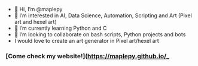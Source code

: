 - 👋 Hi, I’m @maplepy
- 👀 I’m interested in AI, Data Science, Automation, Scripting and Art (Pixel art and hexel art)
- 🌱 I’m currently learning Python and C
- 💞️ I’m looking to collaborate on bash scripts, Python projects and bots
- I would love to create an art generator in Pixel art/hexel art

### [Come check my website!](https://maplepy.github.io/_

<!---
- 📫 How to reach me ...
maplepy/maplepy is a ✨ special ✨ repository because its `README.md` (this file) appears on your GitHub profile.
You can click the Preview link to take a look at your changes.
--->
